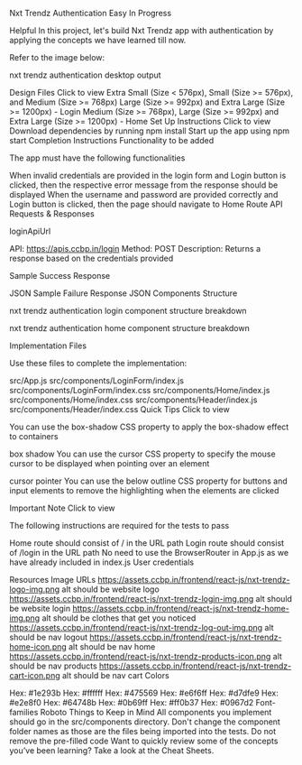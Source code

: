 Nxt Trendz Authentication
Easy
In Progress

Helpful
In this project, let's build Nxt Trendz app with authentication by applying the concepts we have learned till now.

Refer to the image below:

nxt trendz authentication desktop output

Design Files
Click to view
Extra Small (Size < 576px), Small (Size >= 576px), and Medium (Size >= 768px)
Large (Size >= 992px) and Extra Large (Size >= 1200px) - Login
Medium (Size >= 768px), Large (Size >= 992px) and Extra Large (Size >= 1200px) - Home
Set Up Instructions
Click to view
Download dependencies by running npm install
Start up the app using npm start
Completion Instructions
Functionality to be added

The app must have the following functionalities

When invalid credentials are provided in the login form and Login button is clicked, then the respective error message from the response should be displayed
When the username and password are provided correctly and Login button is clicked, then the page should navigate to Home Route
API Requests & Responses

loginApiUrl

API: https://apis.ccbp.in/login
Method: POST
Description:
Returns a response based on the credentials provided

Sample Success Response
 
JSON
Sample Failure Response
JSON
Components Structure

nxt trendz authentication login component structure breakdown

nxt trendz authentication home component structure breakdown

Implementation Files

Use these files to complete the implementation:

src/App.js
src/components/LoginForm/index.js
src/components/LoginForm/index.css
src/components/Home/index.js
src/components/Home/index.css
src/components/Header/index.js
src/components/Header/index.css
Quick Tips
Click to view

You can use the box-shadow CSS property to apply the box-shadow effect to containers


box shadow
You can use the cursor CSS property to specify the mouse cursor to be displayed when pointing over an element


cursor pointer
You can use the below outline CSS property for buttons and input elements to remove the highlighting when the elements are clicked

Important Note
Click to view

The following instructions are required for the tests to pass

Home route should consist of / in the URL path
Login route should consist of /login in the URL path
No need to use the BrowserRouter in App.js as we have already included in index.js
User credentials

Resources
Image URLs
https://assets.ccbp.in/frontend/react-js/nxt-trendz-logo-img.png alt should be website logo
https://assets.ccbp.in/frontend/react-js/nxt-trendz-login-img.png alt should be website login
https://assets.ccbp.in/frontend/react-js/nxt-trendz-home-img.png alt should be clothes that get you noticed
https://assets.ccbp.in/frontend/react-js/nxt-trendz-log-out-img.png alt should be nav logout
https://assets.ccbp.in/frontend/react-js/nxt-trendz-home-icon.png alt should be nav home
https://assets.ccbp.in/frontend/react-js/nxt-trendz-products-icon.png alt should be nav products
https://assets.ccbp.in/frontend/react-js/nxt-trendz-cart-icon.png alt should be nav cart
Colors

Hex: #1e293b
Hex: #ffffff
Hex: #475569
Hex: #e6f6ff
Hex: #d7dfe9
Hex: #e2e8f0
Hex: #64748b
Hex: #0b69ff
Hex: #ff0b37
Hex: #0967d2
Font-families
Roboto
Things to Keep in Mind
All components you implement should go in the src/components directory.
Don't change the component folder names as those are the files being imported into the tests.
Do not remove the pre-filled code
Want to quickly review some of the concepts you’ve been learning? Take a look at the Cheat Sheets.

